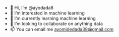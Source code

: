 - 👋 Hi, I’m @ayodada8
- 👀 I’m interested in machine learning
- 🌱 I’m currently learning machine learning
- 💞️ I’m looking to collaborate on anything data
- 📫 You can email me ayomidedada38@gmail.com

<!---

ayodada8/ayodada8 is a ✨ special ✨ repository because its `README.md` (this file) appears on your GitHub profile.
You can click the Preview link to take a look at your changes.
--->
